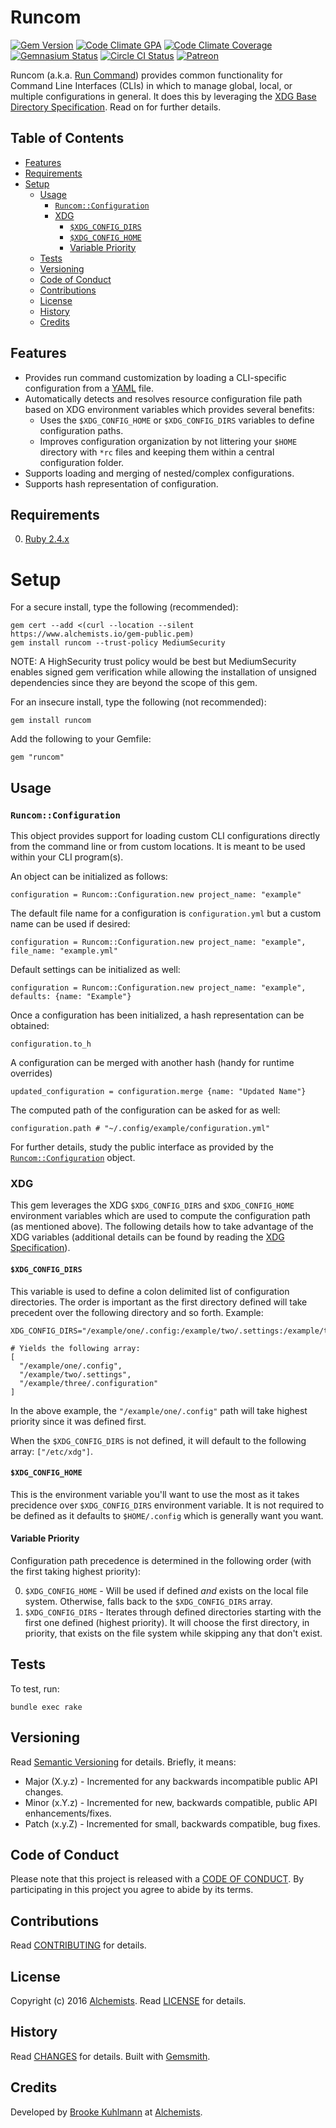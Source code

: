 # Runcom

[![Gem Version](https://badge.fury.io/rb/runcom.svg)](http://badge.fury.io/rb/runcom)
[![Code Climate GPA](https://codeclimate.com/github/bkuhlmann/runcom.svg)](https://codeclimate.com/github/bkuhlmann/runcom)
[![Code Climate Coverage](https://codeclimate.com/github/bkuhlmann/runcom/coverage.svg)](https://codeclimate.com/github/bkuhlmann/runcom)
[![Gemnasium Status](https://gemnasium.com/bkuhlmann/runcom.svg)](https://gemnasium.com/bkuhlmann/runcom)
[![Circle CI Status](https://circleci.com/gh/bkuhlmann/runcom.svg?style=svg)](https://circleci.com/gh/bkuhlmann/runcom)
[![Patreon](https://img.shields.io/badge/patreon-donate-brightgreen.svg)](https://www.patreon.com/bkuhlmann)

Runcom (a.k.a. [Run Command](https://en.wikipedia.org/wiki/Run_commands)) provides common
functionality for Command Line Interfaces (CLIs) in which to manage global, local, or multiple
configurations in general. It does this by leveraging the
[XDG Base Directory Specification](https://standards.freedesktop.org/basedir-spec/basedir-spec-latest.html).
Read on for further details.

<!-- Tocer[start]: Auto-generated, don't remove. -->

## Table of Contents

  - [Features](#features)
  - [Requirements](#requirements)
- [Setup](#setup)
  - [Usage](#usage)
    - [`Runcom::Configuration`](#runcomconfiguration)
    - [XDG](#xdg)
      - [`$XDG_CONFIG_DIRS`](#xdg_config_dirs)
      - [`$XDG_CONFIG_HOME`](#xdg_config_home)
      - [Variable Priority](#variable-priority)
  - [Tests](#tests)
  - [Versioning](#versioning)
  - [Code of Conduct](#code-of-conduct)
  - [Contributions](#contributions)
  - [License](#license)
  - [History](#history)
  - [Credits](#credits)

<!-- Tocer[finish]: Auto-generated, don't remove. -->

## Features

- Provides run command customization by loading a CLI-specific configuration from a
  [YAML](http://yaml.org) file.
- Automatically detects and resolves resource configuration file path based on XDG environment
  variables which provides several benefits:
  - Uses the `$XDG_CONFIG_HOME` or `$XDG_CONFIG_DIRS` variables to define configuration paths.
  - Improves configuration organization by not littering your `$HOME` directory with `*rc` files and
    keeping them within a central configuration folder.
- Supports loading and merging of nested/complex configurations.
- Supports hash representation of configuration.

## Requirements

0. [Ruby 2.4.x](https://www.ruby-lang.org)

# Setup

For a secure install, type the following (recommended):

    gem cert --add <(curl --location --silent https://www.alchemists.io/gem-public.pem)
    gem install runcom --trust-policy MediumSecurity

NOTE: A HighSecurity trust policy would be best but MediumSecurity enables signed gem verification
while allowing the installation of unsigned dependencies since they are beyond the scope of this
gem.

For an insecure install, type the following (not recommended):

    gem install runcom

Add the following to your Gemfile:

    gem "runcom"

## Usage

### `Runcom::Configuration`

This object provides support for loading custom CLI configurations directly from the command line or
from custom locations. It is meant to be used within your CLI program(s).

An object can be initialized as follows:

    configuration = Runcom::Configuration.new project_name: "example"

The default file name for a configuration is `configuration.yml` but a custom name can be used if
desired:

    configuration = Runcom::Configuration.new project_name: "example", file_name: "example.yml"

Default settings can be initialized as well:

    configuration = Runcom::Configuration.new project_name: "example", defaults: {name: "Example"}

Once a configuration has been initialized, a hash representation can be obtained:

    configuration.to_h

A configuration can be merged with another hash (handy for runtime overrides)

    updated_configuration = configuration.merge {name: "Updated Name"}

The computed path of the configuration can be asked for as well:

    configuration.path # "~/.config/example/configuration.yml"

For further details, study the public interface as provided by the
[`Runcom::Configuration`](lib/runcom/configuration.rb) object.

### XDG

This gem leverages the XDG `$XDG_CONFIG_DIRS` and `$XDG_CONFIG_HOME` environment variables which are
used to compute the configuration path (as mentioned above). The following details how to take
advantage of the XDG variables (additional details can be found by reading the
[XDG Specification](https://standards.freedesktop.org/basedir-spec/basedir-spec-latest.html)).

#### `$XDG_CONFIG_DIRS`

This variable is used to define a colon delimited list of configuration directories. The order is
important as the first directory defined will take precedent over the following directory and so
forth. Example:

    XDG_CONFIG_DIRS="/example/one/.config:/example/two/.settings:/example/three/.configuration"

    # Yields the following array:
    [
      "/example/one/.config",
      "/example/two/.settings",
      "/example/three/.configuration"
    ]

In the above example, the `"/example/one/.config"` path will take highest priority since it was
defined first.

When the `$XDG_CONFIG_DIRS` is not defined, it will default to the following array: `["/etc/xdg"]`.

#### `$XDG_CONFIG_HOME`

This is the environment variable you'll want to use the most as it takes precidence over
`$XDG_CONFIG_DIRS` environment variable. It is not required to be defined as it defaults to
`$HOME/.config` which is generally want you want.

#### Variable Priority

Configuration path precedence is determined in the following order (with the first taking highest
priority):

0. `$XDG_CONFIG_HOME` - Will be used if defined *and* exists on the local file system. Otherwise,
   falls back to the `$XDG_CONFIG_DIRS` array.
0. `$XDG_CONFIG_DIRS` - Iterates through defined directories starting with the first one defined
   (highest priority). It will choose the first directory, in priority, that exists on the file
   system while skipping any that don't exist.

## Tests

To test, run:

    bundle exec rake

## Versioning

Read [Semantic Versioning](http://semver.org) for details. Briefly, it means:

- Major (X.y.z) - Incremented for any backwards incompatible public API changes.
- Minor (x.Y.z) - Incremented for new, backwards compatible, public API enhancements/fixes.
- Patch (x.y.Z) - Incremented for small, backwards compatible, bug fixes.

## Code of Conduct

Please note that this project is released with a [CODE OF CONDUCT](CODE_OF_CONDUCT.md). By
participating in this project you agree to abide by its terms.

## Contributions

Read [CONTRIBUTING](CONTRIBUTING.md) for details.

## License

Copyright (c) 2016 [Alchemists](https://www.alchemists.io).
Read [LICENSE](LICENSE.md) for details.

## History

Read [CHANGES](CHANGES.md) for details.
Built with [Gemsmith](https://github.com/bkuhlmann/gemsmith).

## Credits

Developed by [Brooke Kuhlmann](https://www.alchemists.io) at
[Alchemists](https://www.alchemists.io).
